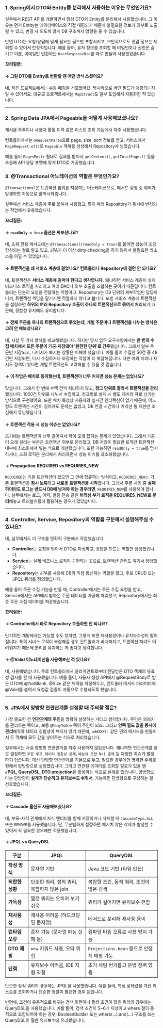 ### 1. Spring에서 DTO와 Entity를 분리해서 사용하는 이유는 무엇인가요?

실무에서 REST API를 개발하면서 항상 DTO와 Entity를 분리해서 사용했습니다. 그 이유는 먼저 Entity는 데이터베이스와 직접 매핑되기 때문에 불필요한 정보가 외부로 노출될 수 있고, 변경 시 의도치 않게 DB 구조까지 영향을 줄 수 있습니다.

반면 DTO는 요청/응답에 맞게 필요한 필드만 포함시키고, 보안적으로도 민감 정보는 제외할 수 있어서 안정적입니다.
예를 들어, 유저 정보를 조회할 때 비밀번호나 권한은 숨기고 이름, 이메일만 반환하는 `UserResponseDto`를 따로 만들어 사용했었습니다.

**꼬리질문:**

#### → 그럼 DTO를 Entity로 변환할 땐 어떤 방식 쓰셨어요?


네, 작은 프로젝트에서는 수동 매핑을 선호했어요. 명시적으로 어떤 필드가 매핑되는지 알 수 있어서요. 대규모 프로젝트에서는 `MapStruct`도 일부 도입해서 자동화한 적 있습니다.

---

### 2. Spring Data JPA에서 Pageable을 어떻게 사용해보셨나요?

게시글 목록이나 사용자 활동 이력 같은 리스트 조회 기능에서 자주 사용했습니다.

컨트롤러에서는 `@RequestParam`으로 page, size, sort 정보를 받고, 서비스에서 `PageRequest.of()`로 `Pageable` 객체를 생성해서 Repository에 넘겼습니다.

예를 들어 `Page<Post>` 형태로 결과를 받아서 `getContent()`, `getTotalPages()` 등을 추출해 API 응답 포맷에 맞게 DTO로 가공했습니다.

### 3. @Transactional 어노테이션의 역할은 무엇인가요?

`@Transactional`은 트랜잭션 범위를 지정하는 어노테이션으로, 메서드 실행 중 예외가 발생하면 자동으로 롤백시켜줍니다.

실무에선 서비스 계층에 주로 붙여서 사용했고, 특히 여러 Repository가 동시에 변경되는 작업에서 유용했습니다.



**꼬리질문:**

#### → `readOnly = true` 옵션은 써보셨나요?

네, 조회 전용 메서드에는 `@Transactional(readOnly = true)`를 붙이면 성능이 조금 향상되는 걸로 알고 있고, JPA가 더 이상 dirty checking을 하지 않아서 불필요한 리소스를 아낄 수 있었습니다.

#### → 트랜잭션을 왜 서비스 계층에 걸었나요? 컨트롤러나 Repository에 걸면 안 되나요?

네, 트랜잭션은 **서비스 계층에 걸어야 한다고 생각합니다.** 
왜냐하면 서비스 계층이 실제 비즈니스 로직을 처리하고 여러 DAO나 외부 호출을 조합하는 곳이기 때문입니다.
컨트롤러는 단순히 요청을 전달하는 역할이고, Repository는 DB 단위의 세부작업만 담당하니까, 트랜잭션 책임을 맡기기엔 적절하지 않다고 봅니다.
또한 서비스 계층에 트랜잭션을 설정하면 **하위의 여러 Repository 호출이 하나의 트랜잭션으로 묶여서 처리**되기 때문에, 정합성 유지에도 유리합니다.

#### →  전체 주문을 하나의 트랜잭션으로 묶었는데, 개별 주문마다 트랜잭션을 나누는 방식은 고려 안 해보셨나요?

네, 사실 두 가지 방식을 비교해봤습니다. 
하지만 당시 업무 요구사항에서는 **한 번의 수집 배치에서 모든 주문이 가공·저장돼야 '완전한 단위'로 간주**됐습니다.
그래서 일부 주문만 저장되고, 나머지가 빠지는 상황은 피해야 했습니다.
예를 들어 수집한 50건 중 48건만 저장되면, 다시 수집하거나 보정하는 작업이 더 복잡해집니다.
다만 예외 처리나 재시도 정책이 있다면 개별 트랜잭션도 고려해볼 수 있을 것 같습니다.

#### → 이 작업은 배치로 동작했는데, 트랜잭션이 너무 커지면 성능 문제는 없었나요?

맞습니다. 그래서 한 번에 수백 건씩 처리하지 않고, **청크 단위로 잘라서 트랜잭션을 관리**했습니다.
1000건 단위로 나눠서 수집하고, 청크별로 실패 시 별도 재처리 큐로 넘기는 방식으로 구현했어요.
또한 배치 특성상 사용자와 실시간 인터랙션이 없기 때문에, 어느 정도 트랜잭션 시간이 길어져도 문제는 없었고, DB 연결 시간이나 커넥션 풀 제한만 조심해서 튜닝했습니다.

#### → 트랜잭션 적용 시 성능 이슈는 없었나요?

초기에는 트랜잭션이 너무 길어져서 락이 오래 잡히는 문제가 있었습니다.
그래서 가공이 오래 걸리는 부분은 트랜잭션 외부로 분리했고, DB 저장이 필요한 로직만 트랜잭션 내부에 최소화해서 넣는 식으로 개선했습니다.
또한 가능하면 `readOnly = true`를 명시하거나, 조회 로직은 분리해서 처리하면서 성능 이슈를 최소화했습니다.

#### → Propagation.REQUIRED vs REQUIRES_NEW

`REQUIRED`는 기존 트랜잭션이 있으면 그 안에 합류하는 방식이고, `REQUIRES_NEW`는 기존 트랜잭션을 **잠시 보류**하고 **새로운 트랜잭션을 시작**합니다.
그래서 주문 처리 중 **실패하더라도 로그는 반드시 DB에 남겨야 하는 경우라면**, `REQUIRES_NEW`를 사용해야 합니다.
실무에서는 로그, 이력, 알림 전송 같은 **비핵심 부가 로직을 REQUIRES_NEW로 분리**해놓고 트러블슈팅에 활용하는 경우가 많았습니다.

---

### 4. Controller, Service, Repository의 역할을 구분해서 설명해주실 수 있나요?

네, 실무에서도 이 구조를 명확히 구분해서 작업했습니다.

- **Controller**는 요청을 받아서 DTO로 파싱하고, 응답을 만드는 역할만 담당했습니다.
- **Service**는 실제 비즈니스 로직이 구현되는 곳으로, 트랜잭션 관리도 여기서 담당했습니다.
- **Repository**는 JPA를 사용해 DB와 직접 통신하는 역할을 했고, 주로 CRUD 또는 JPQL 쿼리를 정의했습니다.

예를 들어 주문 수집 기능을 만들 때, Controller에서는 주문 수집 요청을 받고, Service에서는 API에서 받아온 주문 데이터를 가공해 처리했고, Repository에서는 최종 주문 수집 데이터를 저장했습니다.


**꼬리질문:**

#### → Controller에서 바로 Repository 호출하면 안 되나요?

단기적인 개발에서는 가능할 수도 있지만, 그렇게 되면 재사용성이나 유지보수성이 떨어집니다.
특히 서비스 로직이 복잡해질 경우 컨트롤러가 비대해지고, 트랜잭션 처리도 어려워지기 때문에 분리를 유지하는 게 좋다고 생각합니다.

#### → @Valid 어노테이션을 사용해보신 적 있나요?
네, 사용해봤습니다.
주로 컨트롤러에서 클라이언트로부터 전달받은 DTO 객체의 유효성 검사를 할 때 사용했습니다.
예를 들어, 사용자 생성 API에서 @RequestBody로 받은 DTO에 @NotBlank, @Size 같은 제약을 지정해두고,
컨트롤러 메서드 파라미터에 @Valid를 붙여서 요청값 검증이 자동으로 수행되도록 했습니다.

---

### 5. JPA에서 양방향 연관관계를 설정할 때 주의할 점은?


가장 중요한 건 **연관관계의 주인**을 명확히 설정하는 거라고 생각합니다. 주인은 외래키를 관리하는 쪽이고, 보통 `@ManyToOne` 쪽이 주인이 되죠.
그리고 **양쪽 필드 값을 동시에 관리**해줘야 데이터 정합성이 깨지지 않기 때문에, `addXXX()` 같은 편의 메서드를 만들어서 두 객체에 모두 값을 넣어주는 식으로 처리했습니다.

실무에서는 사실 양방향 연관관계를 자주 사용하지 않았습니다.
왜냐하면 연관관계를 잘못 설정하면 `무한 루프`, `데이터 정합성 문제`, `예상치 못한 N+1 문제` 등 다양한 이슈가 발생하기 쉽습니다.
대신 단방향 연관관계를 기본으로 두고, 필요한 경우에만 명확한 주체를 정해서 양방향으로 설정했습니다.
그리고 연관된 데이터를 조회할 필요가 있을 땐 **JPQL, QueryDSL, DTO projection**을 활용하는 식으로 설계를 했습니다.
양방향보다는 단방향이 **설계가 단순하고 유지보수도 쉬워서**, 가능하면 단방향으로 구성하는 걸 선호했습니다.

**꼬리질문:**

#### → Cascade 옵션도 사용해보셨나요?
네, 부모-자식 관계에서 자식 엔티티를 함께 저장하거나 삭제할 때 `CascadeType.ALL` 또는 `REMOVE`를 사용했습니다.
단, 무분별하게 설정하면 예기치 않은 삭제가 발생할 수 있어서 꼭 필요한 경우에만 적용했습니다.
#### → JPQL vs QueryDSL
<table border="1" cellpadding="8" cellspacing="0">
  <thead>
    <tr>
      <th>구분</th>
      <th>JPQL</th>
      <th>QueryDSL</th>
    </tr>
  </thead>
  <tbody>
    <tr>
      <td><strong>작성 방식</strong></td>
      <td>문자열 기반</td>
      <td>Java 코드 기반 (타입 안전)</td>
    </tr>
    <tr>
      <td><strong>적합한 상황</strong></td>
      <td>단순한 쿼리, 정적 쿼리, 복잡하지 않은 join</td>
      <td>복잡한 조건, 동적 쿼리, 조건이 많은 검색</td>
    </tr>
    <tr>
      <td><strong>가독성</strong></td>
      <td>짧은 쿼리는 오히려 보기 쉬움</td>
      <td>쿼리가 길어지면 유지보수 편함</td>
    </tr>
    <tr>
      <td><strong>재사용성</strong></td>
      <td>재사용 어려움 (하드코딩된 문자열)</td>
      <td>메서드로 분리해 재사용 용이</td>
    </tr>
    <tr>
      <td><strong>런타임 오류</strong></td>
      <td>존재 가능 (문자열 파싱 실패 등)</td>
      <td>컴파일 타임 오류로 사전 방지 가능</td>
    </tr>
    <tr>
      <td><strong>DTO 매핑</strong></td>
      <td><code>new</code> 키워드 사용, 오타 위험</td>
      <td><code>Projections.bean</code> 등으로 안정적 매핑 가능</td>
    </tr>
    <tr>
      <td><strong>단점</strong></td>
      <td>유지보수 어려움, IDE 지원 약함</td>
      <td>초기 세팅 번거롭고 문법 장벽 있음</td>
    </tr>
  </tbody>
</table>

        

단순한 정적 쿼리의 경우에는 JPQL을 사용했습니다. 
예를 들어, 특정 상태값을 가진 리스트를 조회하거나 단순한 정렬이 필요한 경우 등입니다.

반면에, 조건이 유동적으로 바뀌는 검색 화면이나 필터 조건이 많은 쿼리의 경우에는 QueryDSL을 사용했습니다.
예를 들어, 검색 조건이 5~6개 이상이고 where 절이 동적으로 조합되어야 하는 경우,
BooleanBuilder 또는 where(...).and(...) 구조를 쓰는 QueryDSL이 훨씬 유지보수에 유리했습니다.
